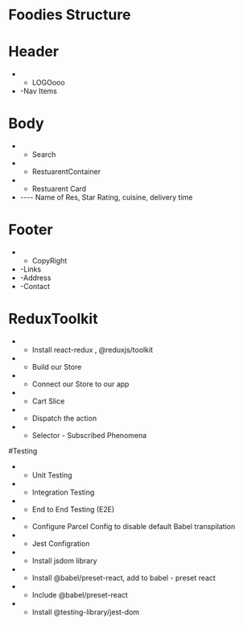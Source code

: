 # Foodies Structure

 # Header  
 * - LOGOooo
 * -Nav Items
 
 # Body
 * - Search
 * - RestuarentContainer
 * - Restuarent Card
 *  ---- Name of Res, Star Rating, cuisine, delivery time
 
 # Footer
 * - CopyRight
 * -Links
 * -Address
 * -Contact

 # ReduxToolkit
 * - Install react-redux , @reduxjs/toolkit
 * - Build our Store
 * - Connect our Store to our app
 * - Cart Slice
 * - Dispatch the action
 * - Selector - Subscribed Phenomena

 #Testing
 * - Unit Testing
 * - Integration Testing
 * - End to End Testing (E2E)
 * - Configure Parcel Config to disable default Babel transpilation
 * - Jest Configration
 * - Install jsdom library
 * - Install @babel/preset-react, add to babel - preset react
 * - Include @babel/preset-react
 * - Install @testing-library/jest-dom
  

 